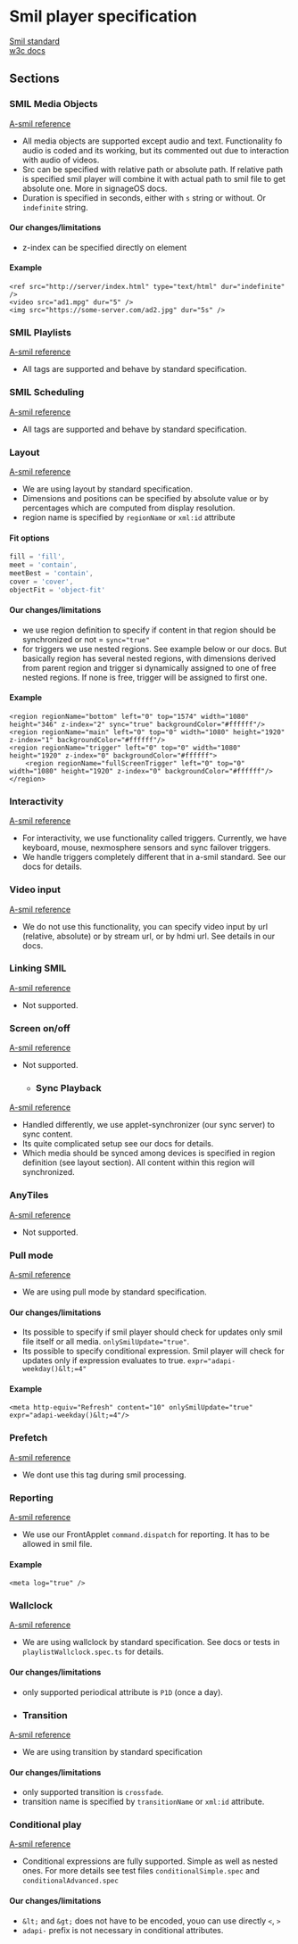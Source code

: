 # Smil player specification
[Smil standard](https://www.a-smil.org/index.php/Main_Page)\
[w3c docs](https://www.w3.org/TR/SMIL3/)

## Sections

### SMIL Media Objects
[A-smil reference](https://www.a-smil.org/index.php/SMIL_Media_Objects)
* All media objects are supported except audio and text. Functionality fo audio is coded and its working, but its commented
out due to interaction with audio of videos.
* Src can be specified with relative path or absolute path. If relative path is specified smil player will combine it with 
actual path to smil file to get absolute one. More in signageOS docs.
* Duration is specified in seconds, either with `s` string or without. Or `indefinite` string.

#### Our changes/limitations
* z-index can be specified directly on element

#### Example
```
<ref src="http://server/index.html" type="text/html" dur="indefinite" />
<video src="ad1.mpg" dur="5" />
<img src="https://some-server.com/ad2.jpg" dur="5s" />
```

### SMIL Playlists
[A-smil reference](https://www.a-smil.org/index.php/SMIL_Playlists)
* All tags are supported and behave by standard specification.

### SMIL Scheduling
[A-smil reference](https://www.a-smil.org/index.php/SMIL_Scheduling)
* All tags are supported and behave by standard specification.

### Layout
[A-smil reference](https://www.a-smil.org/index.php/Layout)
* We are using layout by standard specification.
* Dimensions and positions can be specified by absolute value or by percentages which are computed from display resolution.
* region name is specified by `regionName` or `xml:id` attribute

#### Fit options
```ts
fill = 'fill',
meet = 'contain',
meetBest = 'contain',
cover = 'cover',
objectFit = 'object-fit'
```

#### Our changes/limitations
* we use region definition to specify if content in that region should be synchronized or not = `sync="true"`
* for triggers we use nested regions. See example below or our docs. But basically region has several nested regions, with
dimensions derived from parent region and trigger si dynamically assigned to one of free nested regions. If none is free, trigger will be assigned to first one.

#### Example
```
<region regionName="bottom" left="0" top="1574" width="1080" height="346" z-index="2" sync="true" backgroundColor="#ffffff"/>
<region regionName="main" left="0" top="0" width="1080" height="1920" z-index="1" backgroundColor="#ffffff"/>
<region regionName="trigger" left="0" top="0" width="1080" height="1920" z-index="0" backgroundColor="#ffffff">
    <region regionName="fullScreenTrigger" left="0" top="0" width="1080" height="1920" z-index="0" backgroundColor="#ffffff"/>
</region>
```

### Interactivity
[A-smil reference](https://www.a-smil.org/index.php/Interactivity)
* For interactivity, we use functionality called triggers. Currently, we have keyboard, mouse, nexmosphere sensors and sync failover triggers.
* We handle triggers completely different that in a-smil standard. See our docs for details.

### Video input
[A-smil reference](https://www.a-smil.org/index.php/Video_input)
* We do not use this functionality, you can specify video input by url (relative, absolute) or by stream url, or by hdmi url. See details in our docs.

### Linking SMIL
[A-smil reference](https://www.a-smil.org/index.php/Linking_SMIL)
* Not supported.

### Screen on/off
[A-smil reference](https://www.a-smil.org/index.php/Screen_on/off)
* Not supported.

  * ### Sync Playback
[A-smil reference](https://www.a-smil.org/index.php/Sync_Playback)
* Handled differently, we use applet-synchronizer (our sync server) to sync content.
* Its quite complicated setup see our docs for details.
* Which media should be synced among devices is specified in region definition (see layout section). All content within this region will
synchronized.

### AnyTiles
[A-smil reference](https://www.a-smil.org/index.php/AnyTiles)
* Not supported.

### Pull mode
[A-smil reference](https://www.a-smil.org/index.php/Pull_mode)
* We are using pull mode by standard specification.

#### Our changes/limitations
* Its possible to specify if smil player should check for updates only smil file itself or all media.
`onlySmilUpdate="true"`.
* Its possible to specify conditional expression. Smil player will check for updates only if expression evaluates to true.
`expr="adapi-weekday()&lt;=4"`

#### Example
```
<meta http-equiv="Refresh" content="10" onlySmilUpdate="true" expr="adapi-weekday()&lt;=4"/>
```

### Prefetch
[A-smil reference](https://www.a-smil.org/index.php/Prefetch)
* We dont use this tag during smil processing.

### Reporting
[A-smil reference](https://www.a-smil.org/index.php/Reporting)
* We use our FrontApplet `command.dispatch` for reporting. It has to be allowed in smil file.

#### Example
```
<meta log="true" />
```

### Wallclock
[A-smil reference](https://www.a-smil.org/index.php/Wallclock)
* We are using wallclock by standard specification. See docs or tests in `playlistWallclock.spec.ts` for details.

#### Our changes/limitations
* only supported periodical attribute is `P1D` (once a day).

* ### Transition
[A-smil reference](https://www.a-smil.org/index.php/Transition)
  * We are using transition by standard specification

#### Our changes/limitations
* only supported transition is `crossfade`.
* transition name is specified by `transitionName` or `xml:id` attribute.

### Conditional play
[A-smil reference](https://www.a-smil.org/index.php/Conditional_play)
* Conditional expressions are fully supported. Simple as well as nested ones. For more details see test files `conditionalSimple.spec` and `conditionalAdvanced.spec`

#### Our changes/limitations
* `&lt;` and `&gt;` does not have to be encoded, youo can use directly `<`, `>`
* `adapi-` prefix is not necessary in conditional attributes.
